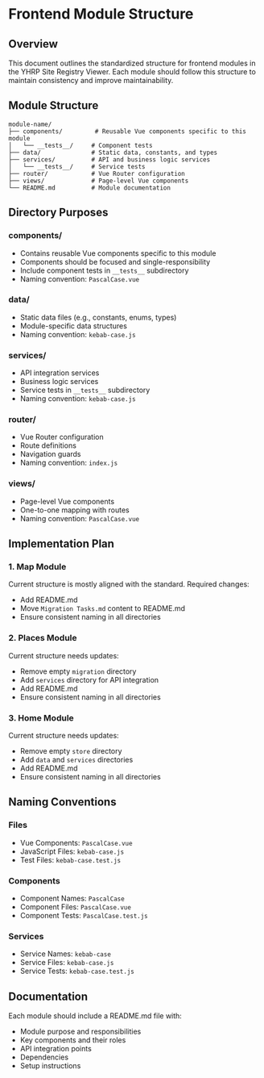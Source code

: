# Frontend Module Structure

## Overview

This document outlines the standardized structure for frontend modules in the YHRP Site Registry Viewer. Each module should follow this structure to maintain consistency and improve maintainability.

## Module Structure

```
module-name/
├── components/         # Reusable Vue components specific to this module
│   └── __tests__/     # Component tests
├── data/              # Static data, constants, and types
├── services/          # API and business logic services
│   └── __tests__/     # Service tests
├── router/            # Vue Router configuration
├── views/             # Page-level Vue components
└── README.md          # Module documentation
```

## Directory Purposes

### components/

- Contains reusable Vue components specific to this module
- Components should be focused and single-responsibility
- Include component tests in `__tests__` subdirectory
- Naming convention: `PascalCase.vue`

### data/

- Static data files (e.g., constants, enums, types)
- Module-specific data structures
- Naming convention: `kebab-case.js`

### services/

- API integration services
- Business logic services
- Service tests in `__tests__` subdirectory
- Naming convention: `kebab-case.js`

### router/

- Vue Router configuration
- Route definitions
- Navigation guards
- Naming convention: `index.js`

### views/

- Page-level Vue components
- One-to-one mapping with routes
- Naming convention: `PascalCase.vue`

## Implementation Plan

### 1. Map Module

Current structure is mostly aligned with the standard. Required changes:

- Add README.md
- Move `Migration Tasks.md` content to README.md
- Ensure consistent naming in all directories

### 2. Places Module

Current structure needs updates:

- Remove empty `migration` directory
- Add `services` directory for API integration
- Add README.md
- Ensure consistent naming in all directories

### 3. Home Module

Current structure needs updates:

- Remove empty `store` directory
- Add `data` and `services` directories
- Add README.md
- Ensure consistent naming in all directories

## Naming Conventions

### Files

- Vue Components: `PascalCase.vue`
- JavaScript Files: `kebab-case.js`
- Test Files: `kebab-case.test.js`

### Components

- Component Names: `PascalCase`
- Component Files: `PascalCase.vue`
- Component Tests: `PascalCase.test.js`

### Services

- Service Names: `kebab-case`
- Service Files: `kebab-case.js`
- Service Tests: `kebab-case.test.js`

## Documentation

Each module should include a README.md file with:

- Module purpose and responsibilities
- Key components and their roles
- API integration points
- Dependencies
- Setup instructions
